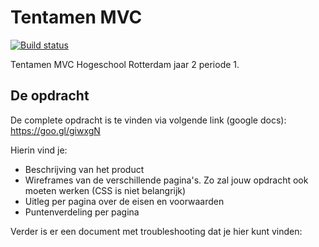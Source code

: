 # Tentamen MVC
[![Build status](https://ci.appveyor.com/api/projects/status/m2961d88srjr87ix?svg=true)](https://ci.appveyor.com/project/BartLangelaan/tentamen)

Tentamen MVC Hogeschool Rotterdam jaar 2 periode 1.

## De opdracht
De complete opdracht is te vinden via volgende link (google docs): https://goo.gl/giwxgN

Hierin vind je:

- Beschrijving van het product
- Wireframes van de verschillende pagina's. Zo zal jouw opdracht ook moeten werken (CSS is niet belangrijk)
- Uitleg per pagina over de eisen en voorwaarden
- Puntenverdeling per pagina

Verder is er een document met troubleshooting dat je hier kunt vinden: 
